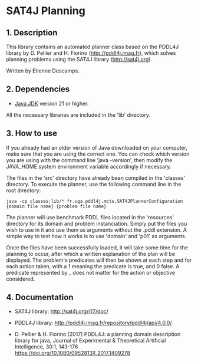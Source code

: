 # SAT4J Planning

## 1. Description

This library contains an automated planner class based on the PDDL4J library by 
D. Pellier and H. Fiorino (http://pddl4j.imag.fr), which solves planning
problems using the SAT4J library (http://sat4j.org).

Written by Etienne Descamps.

## 2. Dependencies

* [Java JDK](https://adoptopenjdk.net/>) version 21 or higher.

All the necessary libraries are included in the 'lib' directory.

## 3. How to use

If you already had an older version of Java downloaded on your computer, make sure
that you are using the correct one. You can check which version you are using with
the command line 'java -version', then modify the JAVA_HOME system environment 
variable accordingly if necessary.

The files in the 'src' directory have already been compiled in the 'classes' 
directory. To execute the planner, use the following command line in the root 
directory:

```
java -cp classes;lib/* fr.uga.pddl4j.mcts.SAT4JPlannerConfiguration {domain file name} {problem file name}
```

The planner will use benchmark PDDL files located in the 'resources' directory 
for its domain and problem instanciation. Simply put the files you wish to use
in it and use them as arguments without the .pddl extension. A simple way to test
how it works is to use 'domain' and 'p01' as arguments.

Once the files have been successfully loaded, it will take some time for the 
planning to occur, after which a written explanation of the plan will be displayed.
The problem's predicates will then be shown at each step and for each action taken, 
with a 1 meaning the predicate is true, and 0 false. A predicate represented by _ 
does not matter for the action or objective considered.

## 4. Documentation

* SAT4J library: http://sat4j.org/r17/doc/

* PDDL4J library: http://pddl4j.imag.fr/repository/pddl4j/api/4.0.0/

* D. Pellier & H. Fiorino (2017) PDDL4J: a planning domain description library for java, Journal of Experimental & Theoretical Artificial Intelligence, 30:1, 143-176
https://doi.org/10.1080/0952813X.2017.1409278
